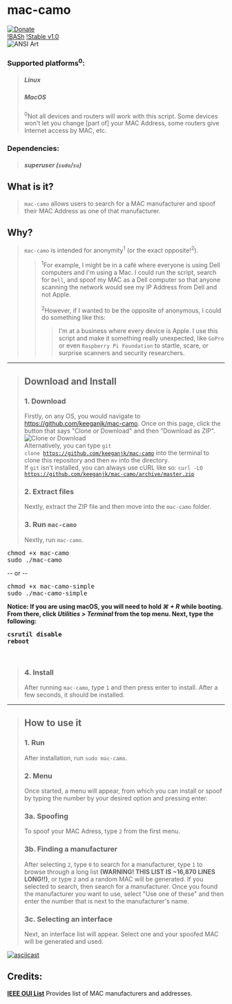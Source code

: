 # mac-camo
[![Donate](https://img.shields.io/badge/donate-%24-green.svg)](https://keeganjk.github.io/donate/) <br />
[!BASh](https://img.shields.io/badge/bash--5A5A5A.svg) [!Stable v1.0](https://img.shields.io/badge/stable-v1.0-orange.svg) <br />
![ANSI Art](https://github.com/keeganjk/mac-camo/blob/master/images/ansi-art.jpg "ANSI Art")
  
### Supported platforms<sup>0</sup>:
> <h5>Linux</h5>
> <h5>MacOS</h5>
> <sup>0</sup>Not all devices and routers will work with this script. Some devices won't let you change [part of] your MAC Address, some routers give Internet access by MAC, etc.
### Dependencies:
> <h5>superuser (<code>sudo</code>/<code>su</code>)</h5>
 
## What is it?
> <code>mac-camo</code> allows users to search for a MAC manufacturer and spoof their MAC Address as one of that manufacturer.
## Why?
> <code>mac-camo</code> is intended for anonymity<sup>1</sup> (or the exact opposite!<sup>2</sup>). <br />
> > <sup>1</sup>For example, I might be in a café where everyone is using Dell computers and I'm using a Mac. I could run the script, search for <code>Dell</code>, and spoof my MAC as a Dell computer so that anyone scanning the network would see my IP Address from Dell and not Apple. <br /> <br />
> > <sup>2</sup>However, if I wanted to be the opposite of anonymous, I could do something like this:
> > > I'm at a business where every device is Apple. I use this script and make it something really unexpected, like <code>GoPro</code> or even <code>Raspberry Pi Foundation</code> to startle, scare, or surprise scanners and security researchers. 

<hr>

> ## Download and Install
> ### 1. Download
> Firstly, on any OS, you would navigate to https://github.com/keeganjk/mac-camo. Once on this page, click the button that says "Clone or Download" and then "Download as ZIP".
> <br />
> ![Clone or Download](https://github.com/keeganjk/mac-camo/blob/master/images/clone-or-download.gif?raw=true "")
> <br />
> Alternatively, you can type <code>git clone https://github.com/keeganjk/mac-camo</code> into the terminal to 
> clone this repository and then <code>mv</code> into the directory. <br />
> If <code>git</code> isn't installed, you can always use cURL like so: 
> <code>curl -LO https://github.com/keeganjk/mac-camo/archive/master.zip</code>
> ### 2. Extract files
> Nextly, extract the ZIP file and then move into the <code>mac-camo</code> folder.
> ### 3. Run <code>mac-camo</code>
> Nextly, run <code>mac-camo</code>.
<pre>
chmod +x mac-camo
sudo ./mac-camo
</pre>
-- or --
<pre>
chmod +x mac-camo-simple
sudo ./mac-camo-simple
</pre>
<b>Notice: If you are using macOS, you will need to hold <i>⌘ + R</i> while booting. From there, click <i>Utilities > Terminal</i> from the top menu. Next, type the following:
<pre>
csrutil disable
reboot
</pre>
</b><br/>
> ### 4. Install
> After running <code>mac-camo</code>, type <code>1</code> and then press enter to install.
> After a few seconds, it should be installed.
 
<hr>
 
> ## How to use it
> ### 1. Run
> After installation, run <code>sudo mac-camo</code>.
> ### 2. Menu
> Once started, a menu will appear, from which you can install or spoof by typing the number by your desired option and pressing enter.
> ### 3a. Spoofing
> To spoof your MAC Adress, type <code>2</code> from the first menu.
> ### 3b. Finding a manufacturer
> After selecting <code>2</code>, type <code>0</code> to search for a manufacturer, type <code>1</code> to browse through a long list <b>(WARNING! THIS LIST IS ~16,870 LINES LONG!!)</b>, or type `2` and a random MAC will be generated. If you selected to search, then search for a manufacturer. Once you found the manufacturer you want to use, select "Use one of these" and then enter the number that is next to the manufacturer's name.
> ### 3c. Selecting an interface
> Next, an interface list will appear. Select one and your spoofed MAC will be generated and used.

[![asciicast](https://asciinema.org/a/c6cxac6qln0ibc6s0rohylnx3.png)](https://asciinema.org/a/c6cxac6qln0ibc6s0rohylnx3)

## Credits:
<b>[IEEE OUI List](http://standards-oui.ieee.org/oui.txt "IEEE OUI LIST")</b> Provides list of MAC manufacturers and addresses. <br/>
